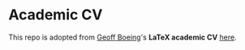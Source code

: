 # Academic CV

This repo is adopted from [Geoff Boeing](https://geoffboeing.com/)'s **LaTeX academic CV** [here](https://github.com/gboeing/cv/). 
